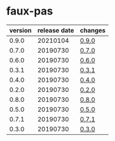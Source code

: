 # faux-pas

| version | release date |           changes            |
|---------|--------------|------------------------------|
| 0.9.0   | 20210104     | [0.9.0](./0.9.0-20210104.md) |
| 0.7.0   | 20190730     | [0.7.0](./0.7.0-20190730.md) |
| 0.6.0   | 20190730     | [0.6.0](./0.6.0-20190730.md) |
| 0.3.1   | 20190730     | [0.3.1](./0.3.1-20190730.md) |
| 0.4.0   | 20190730     | [0.4.0](./0.4.0-20190730.md) |
| 0.2.0   | 20190730     | [0.2.0](./0.2.0-20190730.md) |
| 0.8.0   | 20190730     | [0.8.0](./0.8.0-20190730.md) |
| 0.5.0   | 20190730     | [0.5.0](./0.5.0-20190730.md) |
| 0.7.1   | 20190730     | [0.7.1](./0.7.1-20190730.md) |
| 0.3.0   | 20190730     | [0.3.0](./0.3.0-20190730.md) |

